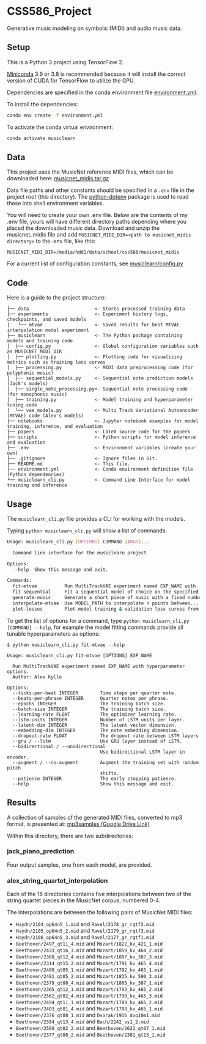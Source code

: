 # CSS586_Project

Generative music modeling on symbolic (MIDI) and audio music data.

## Setup

This is a Python 3 project using TensorFlow 2.

[Miniconda](https://docs.conda.io/en/latest/miniconda.html) 3.9 or 3.8 is
recommended because it will install the correct version of CUDA for TensorFlow
to utilize the GPU.

Dependencies are specified in the conda environment file
[environment.yml](./environment.yml).

To install the dependencies:

```sh
conda env create -f environment.yml
```

To activate the conda virtual environment:

```sh
conda activate musiclearn
```

## Data

This project uses the MusicNet reference MIDI files, which can be downloaded here:
[musicnet_midis.tar.gz](https://homes.cs.washington.edu/~thickstn/media/musicnet_midis.tar.gz)

Data file paths and other constants should be specified in a `.env` file in the
project root (this directory). The
[python-dotenv](https://pypi.org/project/python-dotenv/) package is used to read
these into shell environment variables.

You will need to create your own .env file. Below are the contents of
my .env file, yours will have different directory paths depending
where you placed the downloaded music data. Download and unzip the
musicnet_midis file and add `MUSICNET_MIDI_DIR=<path to musicnet_midis directory>`
to the .env file, like this:

```
MUSICNET_MIDI_DIR=/media/hdd1/data/school/css586/musicnet_midis
```

For a current list of configuration constants, see [musiclearn/config.py](./musiclearn/config.py)

## Code

Here is a guide to the project structure:

```
├── data                        <- Stores processed training data
├── experiments                 <- Experiment history logs, checkpoints, and saved models
|   └── mtvae                   <- Saved results for best MTVAE interpolation model experiment
├── musiclearn                  <- The Python package containing models and training code
│  ├── config.py                <- Global configuration variables such as MUSICNET_MIDI_DIR
│  ├── plotting.py              <- Plotting code for visualizing metrics such as training loss curves
│  ├── processing.py            <- MIDI data preprocessing code (for polyphonic music)
│  ├── sequential_models.py     <- Sequential note prediction models (Jack's models)
│  ├── single_note_processing.py<- Sequential note processing code (for monophonic music)
│  ├── training.py              <- Model training and hyperparameter tuning code
│  └── vae_models.py            <- Multi Track Variational Autoencoder (MTVAE) code (Alex's models)
├── notebooks                   <- Jupyter notebook examples for model training, inference, and evaluation
├── papers                      <- LaTeX source code for the papers
├── scripts                     <- Python scripts for model inference and evaluation
├── .env                        <- Environment variables (create your own)
├── .gitignore                  <- Ignore files in Git.
├── README.md                   <- This file.
├── environment.yml             <- Conda environment definition file (Python dependencies)
└── musiclearn_cli.py           <- Command Line Interface for model training and inference
```

## Usage

The `musiclearn_cli.py` file provides a CLI for working with the models.

Typing `python musiclearn_cli.py` will show a list of commands:

```sh
Usage: musiclearn_cli.py [OPTIONS] COMMAND [ARGS]...

  Command line interface for the musiclearn project

Options:
  --help  Show this message and exit.

Commands:
  fit-mtvae          Run MultiTrackVAE experiment named EXP_NAME with...
  fit-sequential     Fit a sequential model of choice on the specified...
  generate-music     Generate a short piece of music with a fixed number...
  interpolate-mtvae  Use MODEL_PATH to interpolate n points between...
  plot-losses        Plot model training & validation loss curves from...
```

To get the list of options for a command, type
`python musiclearn_cli.py [COMMAND] --help`, for example the model fitting
commands provide all tunable hyperparameters as options:

```
$ python musiclearn_cli.py fit-mtvae --help

Usage: musiclearn_cli.py fit-mtvae [OPTIONS] EXP_NAME

  Run MultiTrackVAE experiment named EXP_NAME with hyperparameter options.
  Author: Alex Kyllo

Options:
  --ticks-per-beat INTEGER        Time steps per quarter note.
  --beats-per-phrase INTEGER      Quarter notes per phrase.
  --epochs INTEGER                The training batch size.
  --batch-size INTEGER            The training batch size.
  --learning-rate FLOAT           The optimizer learning rate.
  --lstm-units INTEGER            Number of LSTM units per layer.
  --latent-dim INTEGER            The latent vector dimension.
  --embedding-dim INTEGER         The note embedding dimension.
  --dropout-rate FLOAT            The dropout rate between LSTM layers
  --gru / --lstm                  Use GRU layer instead of LSTM.
  --bidirectional / --unidirectional
                                  Use bidirectional LSTM layer in encoder.
  --augment / --no-augment        Augment the training set with random pitch
                                  shifts.
  --patience INTEGER              The early stopping patience.
  --help                          Show this message and exit.
```

## Results

A collection of samples of the generated MIDI files, converted to mp3
format, is presented at:
[mp3samples (Google Drive Link)](https://drive.google.com/drive/folders/12o04uubXtP8WdI62Xe5fjE6wQgzCPG8n?usp=sharing)

Within this directory, there are two subdirectories:

### jack_piano_prediction

Four output samples, one from each model, are provided.

### alex_string_quartet_interpolation

Each of the 18 directories contains five interpolations between two of
the string quartet pieces in the MusicNet corpus, numbered 0-4.

The interpolations are between the following pairs of MusicNet MIDI files:

- `Haydn/2104_op64n5_1.mid` and `Ravel/2178_gr_rqtf2.mid`
- `Haydn/2105_op64n5_2.mid` and `Ravel/2179_gr_rqtf3.mid`
- `Haydn/2106_op64n5_3.mid` and `Ravel/2177_gr_rqtf1.mid`
- `Beethoven/2497_qt11_4.mid` and `Mozart/1822_kv_421_1.mid`
- `Beethoven/2433_qt16_3.mid` and `Mozart/1859_kv_464_2.mid`
- `Beethoven/2368_qt12_4.mid` and `Mozart/1807_kv_387_3.mid`
- `Beethoven/2314_qt15_2.mid` and `Mozart/1791_kv_465_4.mid`
- `Beethoven/2480_qt05_1.mid` and `Mozart/1792_kv_465_1.mid`
- `Beethoven/2481_qt05_2.mid` and `Mozart/1835_kv_590_3.mid`
- `Beethoven/2379_qt08_4.mid` and `Mozart/1805_kv_387_1.mid`
- `Beethoven/2365_qt12_1.mid` and `Mozart/1793_kv_465_2.mid`
- `Beethoven/2562_qt02_4.mid` and `Mozart/1790_kv_465_3.mid`
- `Beethoven/2494_qt11_1.mid` and `Mozart/1789_kv_465_2.mid`
- `Beethoven/2403_qt01_4.mid` and `Mozart/1788_kv_465_1.mid`
- `Beethoven/2376_qt08_1.mid` and `Dvorak/1916_dvq10m1.mid`
- `Beethoven/2384_qt13_4.mid` and `Bach/2242_vs1_2.mid`
- `Beethoven/2560_qt02_2.mid` and `Beethoven/2621_qt07_1.mid`
- `Beethoven/2377_qt08_2.mid` and `Beethoven/2381_qt13_1.mid`
